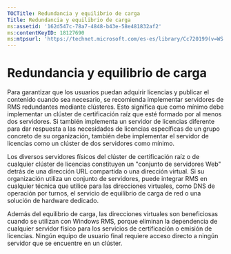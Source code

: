 ```yaml
---
TOCTitle: Redundancia y equilibrio de carga
Title: Redundancia y equilibrio de carga
ms:assetid: '162d547c-78a7-4848-b43e-58e481832af2'
ms:contentKeyID: 18127690
ms:mtpsurl: 'https://technet.microsoft.com/es-es/library/Cc720199(v=WS.10)'
---
```


Redundancia y equilibrio de carga
=================================

Para garantizar que los usuarios puedan adquirir licencias y publicar el contenido cuando sea necesario, se recomienda implementar servidores de RMS redundantes mediante clústeres. Esto significa que como mínimo debe implementar un clúster de certificación raíz que esté formado por al menos dos servidores. Si también implementa un servidor de licencias diferente para dar respuesta a las necesidades de licencias específicas de un grupo concreto de su organización, también debe implementar el servidor de licencias como un clúster de dos servidores como mínimo.

Los diversos servidores físicos del clúster de certificación raíz o de cualquier clúster de licencias constituyen un "conjunto de servidores Web" detrás de una dirección URL compartida o una dirección virtual. Si su organización utiliza un conjunto de servidores, puede integrar RMS en cualquier técnica que utilice para las direcciones virtuales, como DNS de operación por turnos, el servicio de equilibrio de carga de red o una solución de hardware dedicado.

Además del equilibrio de carga, las direcciones virtuales son beneficiosas cuando se utilizan con Windows RMS, porque eliminan la dependencia de cualquier servidor físico para los servicios de certificación o emisión de licencias. Ningún equipo de usuario final requiere acceso directo a ningún servidor que se encuentre en un clúster.